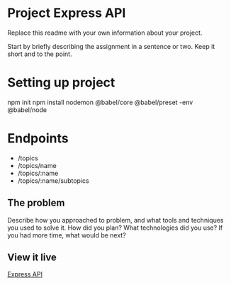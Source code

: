 # Project Express API

Replace this readme with your own information about your project.

Start by briefly describing the assignment in a sentence or two. Keep it short and to the point.

# Setting up project

npm init
npm install nodemon @babel/core @babel/preset -env @babel/node

# Endpoints

- /topics
- /topics/name
- /topics/:name
- /topics/:name/subtopics

## The problem

Describe how you approached to problem, and what tools and techniques you used to solve it. How did you plan? What technologies did you use? If you had more time, what would be next?

## View it live

[Express API](https://technigo-project-express-api.onrender.com/)
